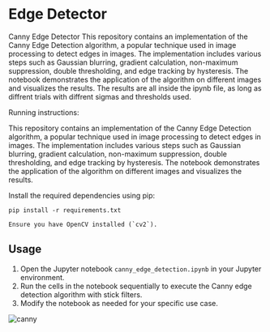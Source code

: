 # Edge Detector
Canny Edge Detector 
This repository contains an implementation of the Canny Edge Detection algorithm, a popular technique used in image processing to detect edges in images. The implementation includes various steps such as Gaussian blurring, gradient calculation, non-maximum suppression, double thresholding, and edge tracking by hysteresis. The notebook demonstrates the application of the algorithm on different images and visualizes the results. The results are all inside the ipynb file, as long as diffrent trials with diffrent sigmas and thresholds used. 

Running instructions: 

This repository contains an implementation of the Canny Edge Detection algorithm, a popular technique used in image processing to detect edges in images. The implementation includes various steps such as Gaussian blurring, gradient calculation, non-maximum suppression, double thresholding, and edge tracking by hysteresis. The notebook demonstrates the application of the algorithm on different images and visualizes the results.


Install the required dependencies using pip:


    pip install -r requirements.txt

    Ensure you have OpenCV installed (`cv2`).

## Usage

1. Open the Jupyter notebook `canny_edge_detection.ipynb` in your Jupyter environment.
2. Run the cells in the notebook sequentially to execute the Canny edge detection algorithm with stick filters.
3. Modify the notebook as needed for your specific use case.

![canny](https://github.com/user-attachments/assets/06f9e98e-6bf9-4ecb-8907-b3ef134baa9d)
